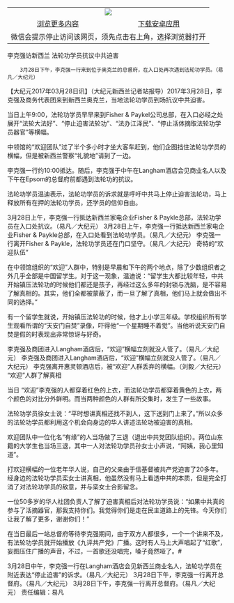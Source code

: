 ﻿

<table>
  <tr>
    <td align="center" colspan="2">
      <a href="https://github.com/ogate/ogate/blob/master/README.md"><img src="https://cloud.githubusercontent.com/assets/11880933/13434984/f430fae2-e012-11e5-814f-c2df1e82b247.jpg"/></a>
    </td>
  </tr>
  <tr>
    <td align="center">
      <a href="https://s3.ap-south-1.amazonaws.com/ogatem/oGate.htm?from=oNote">浏览更多内容</a>
    </td>
    <td align="center">
      <a href="https://raw.githubusercontent.com/ogate/up/master/ogate.apk">下载安卓应用</a>
    </td>
  </tr>
  <tr>
    <td align="center" colspan="2">
      微信会提示停止访问该网页，须先点击右上角，选择浏览器打开
    </td>
  </tr>
</table>    



李克强访新西兰 法轮功学员抗议中共迫害






        3月28日下午，李克强一行来到位于奥克兰的总督府，在入口处再次遇到法轮功学员。（易凡／大纪元）




【大纪元2017年03月28日讯】（大纪元新西兰记者站报导）2017年3月28日，李克强及商务代表团来到新西兰奥克兰，当地法轮功学员到场抗议中共迫害。


当日上午9:00，法轮功学员早早来到Fisher &amp; Paykel公司总部，在入口必经之处展开“法轮大法好”、“停止迫害法轮功”、“法办江泽民”、“停止活体摘取法轮功学员器官”等横幅。


中领馆的“欢迎团队”过了半个多小时才坐大客车赶到，他们企图挡住法轮功学员的横幅，但是被新西兰警察“礼貌地”请到了一边。


李克强一行约10:00抵达。随后，李克强于中午在Langham酒店会见商业名人以及下午在Epsom的总督府前都遇到法轮功的抗议。


法轮功学员温迪表示，法轮功学员的诉求就是呼吁中共马上停止迫害法轮功，马上释放所有在押的法轮功学员，还学员的信仰自由。


3月28日上午，李克强一行抵达新西兰家电企业Fisher &amp; Paykle总部，法轮功学员在入口处抗议。（易凡／大纪元）
3月28日上午，李克强一行抵达新西兰家电企业Fisher &amp; Paykle总部，在入口处看到法轮功学员。（易凡／大纪元）
李克强一行离开Fisher &amp; Paykle，法轮功学员还在门口坚守。（易凡／大纪元）
奇特的“欢迎队伍”


在中领馆组织的“欢迎”人群中，特别是早晨和下午的两个地点，除了少数组织者之外几乎全部是中国留学生。对于这一现象，温迪说：“留学生大都比较年轻，中共开始镇压法轮功的时候他们都还是孩子，再经过这么多年的封锁与洗脑，是不容易了解真相的。其实，他们全都被蒙蔽了，而一旦了解了真相，他们马上就会做出不同的选择。”


有一个留学生就说，开始镇压法轮功的时候，他才上小学三年级。学校组织所有学生观看所谓的“天安门自焚”录像，吓得他“一个星期睡不着觉”。当他听说天安门自焚是假的时表现出非常惊讶与好奇。


李克强及商团进入Langham酒店后，“欢迎”横幅立刻就没人管了。（易凡／大纪元）
李克强及商团进入Langham酒店后，“欢迎”横幅立刻就没人管了。（易凡／大纪元）
李克强离开惠灵顿酒店后，被“欢迎”人群丢弃的横幅。（刘毅／大纪元）
“欢迎”人群了解真相


当日 “欢迎”李克强的人都穿着红色的上衣，而法轮功学员都穿着黄色的上衣，两个颜色的对比分外鲜明。而当两种颜色的人群有所交集时，发生了一些故事。


法轮功学员徐女士说：“平时想讲真相还找不到人，这下送到门上来了。”所以众多的法轮功学员都利用这个机会向身边的华人讲述法轮功被迫害的真相。


欢迎团队中一位化名“有缘”的人当场做了三退（退出中共党团队组织）。两位山东籍的大学生也当场三退，其中一人对法轮功学员孙女士小声说，“阿姨，我心里知道”。


打欢迎横幅的一位老年华人说，自己的父亲由于信基督被共产党迫害了20多年。经身边的法轮功学员栾女士讲真相，他虽然没有马上看透中共的本质，但是完全打消了对法轮功学员的敌意，并与栾女士合影留念。


一位50多岁的华人社团负责人了解了迫害真相后对法轮功学员说：“如果中共真的参与了活摘器官，那我支持你们。我觉得你们是走在民主道路上的先锋。今天你们让我了解了更多，谢谢你们！”


在当日最后一站总督府等待李克强期间，由于双方人都很多，一个一个讲来不及，有法轮功学员就开始播放《九评共产党》广播。这时有人马上大声唱起了“红歌”，妄图压住广播的声音，不过，一首歌还没唱完，嗓子竟然哑了。#


3月28日中午，李克强一行在Langham酒店会见新西兰商业名人，法轮功学员在附近表达“停止迫害”的诉求。（易凡／大纪元）
3月28日下午，李克强一行离开总督府。（易凡／大纪元）
3月28日下午，李克强一行离开总督府。（易凡／大纪元）
责任编辑：易凡



